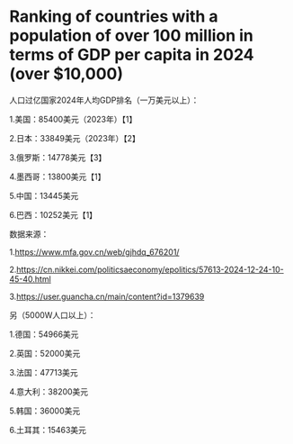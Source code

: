 # Ranking of countries with a population of over 100 million in terms of GDP per capita in 2024 (over $10,000)

人口过亿国家2024年人均GDP排名（一万美元以上）：

1.美国：85400美元（2023年）【1】

2.日本：33849美元（2023年）【2】

3.俄罗斯：14778美元【3】

4.墨西哥：13800美元【1】

5.中国：13445美元

6.巴西：10252美元【1】

数据来源：

1.https://www.mfa.gov.cn/web/gjhdq_676201/

2.https://cn.nikkei.com/politicsaeconomy/epolitics/57613-2024-12-24-10-45-40.html

3.https://user.guancha.cn/main/content?id=1379639

另（5000W人口以上）：

1.德国：54966美元

2.英国：52000美元

3.法国：47713美元

4.意大利：38200美元

5.韩国：36000美元

6.土耳其：15463美元
